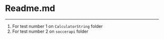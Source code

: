 # Readme.md

____

1. For test number 1 on `CalculatorString` folder
2. For test number 2 on `soccerapi` folder